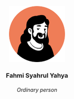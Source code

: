 <div align="center">
  <img src="profile.png" width="150" height="150">
  <h3>Fahmi Syahrul Yahya</h3>
  <h6>Ordinary person</h6>
</div>
